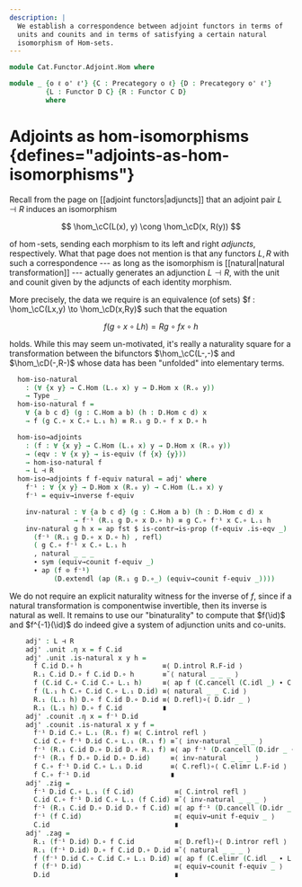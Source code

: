 ```yaml
---
description: |
  We establish a correspondence between adjoint functors in terms of
  units and counits and in terms of satisfying a certain natural
  isomorphism of Hom-sets.
---
```

<!--
```agda
open import Cat.Instances.Functor
open import Cat.Instances.Product
open import Cat.Functor.Adjoint
open import Cat.Instances.Sets
open import Cat.Functor.Hom
open import Cat.Prelude

import Cat.Functor.Reasoning as Func
import Cat.Reasoning as Cat
```
-->

```agda
module Cat.Functor.Adjoint.Hom where

module _ {o ℓ o' ℓ'} {C : Precategory o ℓ} {D : Precategory o' ℓ'}
         {L : Functor D C} {R : Functor C D}
         where
```

<!--
```agda
  private
    module C = Cat C
    module D = Cat D
    module L = Func L
    module R = Func R
  open _⊣_
  open _=>_
```
-->

# Adjoints as hom-isomorphisms {defines="adjoints-as-hom-isomorphisms"}

Recall from the page on [[adjoint functors|adjuncts]] that an adjoint pair $L
\dashv R$ induces an isomorphism

$$
\hom_\cC(L(x), y) \cong \hom_\cD(x, R(y))
$$

of $\hom$-sets, sending each morphism to its left and right _adjuncts_,
respectively. What that page does not mention is that any functors $L,
R$ with such a correspondence --- as long as the isomorphism is
[[natural|natural transformation]]
--- actually generates an adjunction $L \dashv R$, with the unit and
counit given by the adjuncts of each identity morphism.

More precisely, the data we require is an equivalence (of sets) $f :
\hom_\cC(Lx,y) \to \hom_\cD(x,Ry)$ such that the equation

$$
f(g \circ x \circ Lh) = Rg \circ fx \circ h
$$

holds. While this may seem un-motivated, it's really a naturality square
for a transformation between the bifunctors $\hom_\cC(L-,-)$ and
$\hom_\cD(-,R-)$ whose data has been "unfolded" into elementary
terms.

```agda
  hom-iso-natural
    : (∀ {x y} → C.Hom (L.₀ x) y → D.Hom x (R.₀ y))
    → Type _
  hom-iso-natural f =
    ∀ {a b c d} (g : C.Hom a b) (h : D.Hom c d) x
    → f (g C.∘ x C.∘ L.₁ h) ≡ R.₁ g D.∘ f x D.∘ h

  hom-iso→adjoints
    : (f : ∀ {x y} → C.Hom (L.₀ x) y → D.Hom x (R.₀ y))
    → (eqv : ∀ {x y} → is-equiv (f {x} {y}))
    → hom-iso-natural f
    → L ⊣ R
  hom-iso→adjoints f f-equiv natural = adj' where
    f⁻¹ : ∀ {x y} → D.Hom x (R.₀ y) → C.Hom (L.₀ x) y
    f⁻¹ = equiv→inverse f-equiv

    inv-natural : ∀ {a b c d} (g : C.Hom a b) (h : D.Hom c d) x
                → f⁻¹ (R.₁ g D.∘ x D.∘ h) ≡ g C.∘ f⁻¹ x C.∘ L.₁ h
    inv-natural g h x = ap fst $ is-contr→is-prop (f-equiv .is-eqv _)
      (f⁻¹ (R.₁ g D.∘ x D.∘ h) , refl)
      ( g C.∘ f⁻¹ x C.∘ L.₁ h
      , natural _ _ _
      ∙ sym (equiv→counit f-equiv _)
      ∙ ap (f ⊙ f⁻¹)
           (D.extendl (ap (R.₁ g D.∘_) (equiv→counit f-equiv _))))
```

We do not require an explicit naturality witness for the inverse of $f$,
since if a natural transformation is componentwise invertible, then its
inverse is natural as well. It remains to use our "binaturality" to
compute that $f(\id)$ and $f^{-1}(\id)$ do indeed give a system
of adjunction units and co-units.

```agda
    adj' : L ⊣ R
    adj' .unit .η x = f C.id
    adj' .unit .is-natural x y h =
      f C.id D.∘ h                    ≡⟨ D.introl R.F-id ⟩
      R.₁ C.id D.∘ f C.id D.∘ h       ≡˘⟨ natural _ _ _ ⟩
      f (C.id C.∘ C.id C.∘ L.₁ h)     ≡⟨ ap f (C.cancell (C.idl _) ∙ C.intror (C.idl _ ∙ L.F-id)) ⟩
      f (L.₁ h C.∘ C.id C.∘ L.₁ D.id) ≡⟨ natural _ _ C.id ⟩
      R.₁ (L.₁ h) D.∘ f C.id D.∘ D.id ≡⟨ D.refl⟩∘⟨ D.idr _ ⟩
      R.₁ (L.₁ h) D.∘ f C.id          ∎
    adj' .counit .η x = f⁻¹ D.id
    adj' .counit .is-natural x y f =
      f⁻¹ D.id C.∘ L.₁ (R.₁ f) ≡⟨ C.introl refl ⟩
      C.id C.∘ f⁻¹ D.id C.∘ L.₁ (R.₁ f) ≡˘⟨ inv-natural _ _ _ ⟩
      f⁻¹ (R.₁ C.id D.∘ D.id D.∘ R.₁ f) ≡⟨ ap f⁻¹ (D.cancell (D.idr _ ∙ R.F-id) ∙ D.intror (D.idl _)) ⟩
      f⁻¹ (R.₁ f D.∘ D.id D.∘ D.id)     ≡⟨ inv-natural _ _ _ ⟩
      f C.∘ f⁻¹ D.id C.∘ L.₁ D.id       ≡⟨ C.refl⟩∘⟨ C.elimr L.F-id ⟩
      f C.∘ f⁻¹ D.id                    ∎
    adj' .zig =
      f⁻¹ D.id C.∘ L.₁ (f C.id)          ≡⟨ C.introl refl ⟩
      C.id C.∘ f⁻¹ D.id C.∘ L.₁ (f C.id) ≡˘⟨ inv-natural _ _ _ ⟩
      f⁻¹ (R.₁ C.id D.∘ D.id D.∘ f C.id) ≡⟨ ap f⁻¹ (D.cancell (D.idr _ ∙ R.F-id)) ⟩
      f⁻¹ (f C.id)                       ≡⟨ equiv→unit f-equiv _ ⟩
      C.id                               ∎
    adj' .zag =
      R.₁ (f⁻¹ D.id) D.∘ f C.id          ≡⟨ D.refl⟩∘⟨ D.intror refl ⟩
      R.₁ (f⁻¹ D.id) D.∘ f C.id D.∘ D.id ≡˘⟨ natural _ _ _ ⟩
      f (f⁻¹ D.id C.∘ C.id C.∘ L.₁ D.id) ≡⟨ ap f (C.elimr (C.idl _ ∙ L.F-id)) ⟩
      f (f⁻¹ D.id)                       ≡⟨ equiv→counit f-equiv _ ⟩
      D.id                               ∎
```

<!--
```agda
  hom-iso-inv-natural
    : (f : ∀ {x y} → D.Hom x (R.₀ y) → C.Hom (L.₀ x) y)
    → Type _
  hom-iso-inv-natural f =
    ∀ {a b c d} (g : C.Hom a b) (h : D.Hom c d) x
    → f (R.₁ g D.∘ x D.∘ h) ≡ g C.∘ f x C.∘ L.₁ h

  hom-iso-inv→adjoints
    : (f : ∀ {x y} → D.Hom x (R.₀ y) → C.Hom (L.₀ x) y)
    → (eqv : ∀ {x y} → is-equiv (f {x} {y}))
    → hom-iso-inv-natural f
    → L ⊣ R
  hom-iso-inv→adjoints f f-equiv natural = hom-iso→adjoints f.from (f.inverse .snd) nat where
    module f {x} {y} = Equiv (_ , f-equiv {x} {y})
    abstract
      nat : hom-iso-natural f.from
      nat g h x = f.injective (f.ε _ ∙ sym (natural _ _ _ ∙ ap (g C.∘_) (ap (C._∘ L.₁ h) (f.ε _))))

module _ {o ℓ o'} {C : Precategory o ℓ} {D : Precategory o' ℓ}
         {L : Functor D C} {R : Functor C D}
         where
  private
    module C = Cat C
    module D = Cat D
    module L = Func L
    module R = Func R

  hom-natural-iso→adjoints
    : (Hom[-,-] C F∘ (Functor.op L F× Id)) ≅ⁿ (Hom[-,-] D F∘ (Id F× R))
    → L ⊣ R
  hom-natural-iso→adjoints eta =
    hom-iso→adjoints (to .η _) (natural-iso-to-is-equiv eta (_ , _)) λ g h x →
      happly (to .is-natural _ _ (h , g)) x
    where
      open Isoⁿ eta
      open _=>_

module _ {o ℓ o'} {C : Precategory o ℓ} {D : Precategory o' ℓ}
         {L : Functor D C} {R : Functor C D}
         (adj : L ⊣ R)
         where
  private
    module C = Cat C
    module D = Cat D
    module L = Func L
    module R = Func R

    hom-equiv : ∀ {a b} → C.Hom (L.₀ a) b ≃ D.Hom a (R.₀ b)
    hom-equiv = _ , L-adjunct-is-equiv adj

  adjunct-hom-iso-from
    : ∀ a → Hom-from C (L.₀ a) ≅ⁿ Hom-from D a F∘ R
  adjunct-hom-iso-from a = iso→isoⁿ (λ _ → equiv→iso hom-equiv)
    λ f → funext λ g → sym (L-adjunct-naturalr adj _ _)

  adjunct-hom-iso-into
    : ∀ b → Hom-into C b F∘ Functor.op L ≅ⁿ Hom-into D (R.₀ b)
  adjunct-hom-iso-into b = iso→isoⁿ (λ _ → equiv→iso hom-equiv)
    λ f → funext λ g → sym (L-adjunct-naturall adj _ _)

  adjunct-hom-iso
    : Hom[-,-] C F∘ (Functor.op L F× Id) ≅ⁿ Hom[-,-] D F∘ (Id F× R)
  adjunct-hom-iso = iso→isoⁿ (λ _ → equiv→iso hom-equiv)
    λ (f , h) → funext λ g → sym (L-adjunct-natural₂ adj _ _ _)
```
-->

